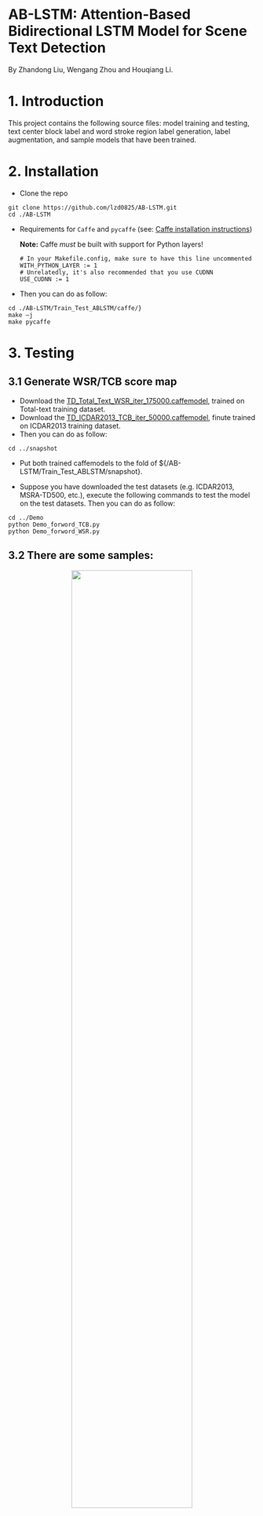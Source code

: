 # AB-LSTM: Attention-Based Bidirectional LSTM Model for Scene Text Detection
By Zhandong Liu, Wengang Zhou and Houqiang Li.  

# 1. Introduction
This project contains the following source files: model training and testing, text center block label and word stroke region label generation, label augmentation, and sample models that have been trained.
# 2. Installation
* Clone the repo  
```
git clone https://github.com/lzd0825/AB-LSTM.git
cd ./AB-LSTM
```
* Requirements for `Caffe` and `pycaffe` (see: [Caffe installation instructions](http://caffe.berkeleyvision.org/installation.html))

  **Note:** Caffe *must* be built with support for Python layers!

  ```make
  # In your Makefile.config, make sure to have this line uncommented
  WITH_PYTHON_LAYER := 1
  # Unrelatedly, it's also recommended that you use CUDNN
  USE_CUDNN := 1
  ```
  
* Then you can do as follow:
```
cd ./AB-LSTM/Train_Test_ABLSTM/caffe/}  
make –j  
make pycaffe 
```
# 3. Testing
## 3.1 Generate WSR/TCB  score map
* Download the [TD_Total_Text_WSR_iter_175000.caffemodel](https://pan.baidu.com/s/14fg4tR0dim_OiMC7siBtnw), trained on Total-text training dataset.
* Download the [TD_ICDAR2013_TCB_iter_50000.caffemodel](https://pan.baidu.com/s/1ZbFKsXmGbSfzWSnZ9WBx4w), finute trained on ICDAR2013 training dataset.  
* Then you can do as follow:
```
cd ../snapshot  
```
* Put both trained caffemodels to the fold of ${/AB-LSTM/Train_Test_ABLSTM/snapshot}.  

* Suppose you have downloaded the test datasets (e.g. ICDAR2013, MSRA-TD500, etc.), execute the following commands to test the model on the test datasets.  Then you can do as follow:
```
cd ../Demo  
python Demo_forword_TCB.py  
python Demo_forword_WSR.py  
```
## 3.2 There are some samples:  
<div align=center><img src="https://github.com/lzd0825/AB-LSTM/blob/master/Demo_Text_detection/Data/Forword/some_forwords.jpg" width=70%></div>

## 3.3 Threshold WSR/TCB maps:
You can do as follow:
```
cd ${AB-LSTM/Demo_Text_detection}  
python fuse_thred.py  
```
## 3.4 Generate detection results  
You can do as follow:
```
python Demo_region_word.py
```
## 3.5 There are some samples:
<div align=center><img src="https://github.com/lzd0825/AB-LSTM/blob/master/Demo_Text_detection/Data/save_detection/some_results.jpg" width=70%></div>
 
# 4. Training
Download the pretrained model [vgg16convs.caffemodel](https://pan.baidu.com/s/1IEt48THcdmncH2zoeokypA), and put it to 
${AB-LSTM/Train_Test_ABLSTM/model/}

## 4.1 Generate your TCB label and WSR label  
Scripts for generating ground truth have been provided in the ${AB-LSTM/Label_generate}. You can use our code to generate you own training labels on different public datasets (e.g. ICDAR2013, MSRA-TD500, CTW1500, and Total-text, etc.).

## 4.2 Data Augmentation
We use “ImageDataGenerator” in “keras.preproces-sing.image” to achieve data augmentation.
cd ${AB-LSTM/Data_aug}

You must modify the parameters image_save_prefix and mask_save_prefix in the trainGenerator function. Note that you must use an absolute path, such as: image_save_prefix = "/data1/XXX/aug_dataset/Aug_example/train_aug/aug",mask_save_prefix = "/data1/XXX/aug_dataset/Aug_example /train_gt_aug/aug".

## There are some samples on data augmentation:
<div align=center><img src="https://github.com/lzd0825/AB-LSTM/blob/master/Data_Aug/Aug_exmple/data_aug.jpg" width=70%></div>

## 4.3 Train your own model
Modify ${AB-LSTM/Train_Test_ABLSTM/TD_ICDAR2013_TCB.py, and TD_Total_Text_WSR.py} to configure your dataset name and dataset path like:  
......  
data_params['root'] = "./AB-LSTM/Train_Test_ABLSTM/datasets/Total_Text_WSR/"

data_params['source'] = "Total_Text_WSR.lst"  
......

## 4.4 Start training

You can do as follow:
```
cd ${AB-LSTM/Train_Test_ABLSTM/}  
sh ./train_ICDAR2013_TCB.sh
sh ./train_Total_Text_WSR.sh

```
## Citation
Use this bibtex to cite this repository:
```
@misc{liu_AB-LSTM_2018,
  title={AB-LSTM: Attention-Based Bidirectional LSTM Model for Scene Text Detection},
  author={Zhandong Liu, Wengang Zhou, Houqiang Li},
  year={2018},
  publisher={Github},
  journal={GitHub repository},
  howpublished={\url{https://github.com/lzd0825/AB-LSTM/}},
}
```
# Acknowlegement
